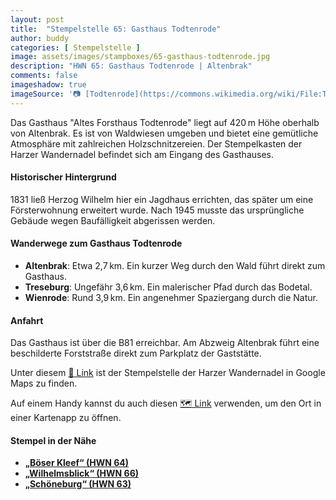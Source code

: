 ```yaml
---
layout: post
title:  "Stempelstelle 65: Gasthaus Todtenrode"
author: buddy
categories: [ Stempelstelle ]
image: assets/images/stampboxes/65-gasthaus-todtenrode.jpg
description: "HWN 65: Gasthaus Todtenrode | Altenbrak"
comments: false
imageshadow: true
imageSource: '📷 [Todtenrode](https://commons.wikimedia.org/wiki/File:Todtenrode.jpg) von <a href="//commons.wikimedia.org/wiki/User:B.Thomas95" title="User:B.Thomas95">Thomas Binder</a> unter Lizenz [CC BY-SA 4.0](https://creativecommons.org/licenses/by-sa/4.0)'
---
```


Das Gasthaus "Altes Forsthaus Todtenrode" liegt auf 420 m Höhe oberhalb von Altenbrak. Es ist von Waldwiesen umgeben und bietet eine gemütliche Atmosphäre mit zahlreichen Holzschnitzereien. Der Stempelkasten der Harzer Wandernadel befindet sich am Eingang des Gasthauses.

#### Historischer Hintergrund

1831 ließ Herzog Wilhelm hier ein Jagdhaus errichten, das später um eine Försterwohnung erweitert wurde. Nach 1945 musste das ursprüngliche Gebäude wegen Baufälligkeit abgerissen werden.

#### Wanderwege zum Gasthaus Todtenrode

- **Altenbrak**: Etwa 2,7 km. Ein kurzer Weg durch den Wald führt direkt zum Gasthaus.
- **Treseburg**: Ungefähr 3,6 km. Ein malerischer Pfad durch das Bodetal.
- **Wienrode**: Rund 3,9 km. Ein angenehmer Spaziergang durch die Natur.

#### Anfahrt

Das Gasthaus ist über die B81 erreichbar. Am Abzweig Altenbrak führt eine beschilderte Forststraße direkt zum Parkplatz der Gaststätte.

Unter diesem [📍 Link](https://www.google.com/maps/dir/?api=1&origin=&destination=51.73703%2C%2010.95567) ist der Stempelstelle der Harzer Wandernadel in Google Maps zu finden.

<div class="android-only">
  Auf einem Handy kannst du auch diesen 
  <a href="geo:51.73703,10.95567">🗺️ Link</a> 
  verwenden, um den Ort in einer Kartenapp zu öffnen.
  <p></p>
</div>

#### Stempel in der Nähe

- [**„Böser Kleef“ (HWN 64)**](/stempelstelle-64-boeser-kleef-aussichtspunkt)
- [**„Wilhelmsblick“ (HWN 66)**](/stempelstelle-66-wilhelmsblick-aussichtspunkt)
- [**„Schöneburg“ (HWN 63)**](/stempelstelle-63-schoeneburg-aussichtspunkt)
